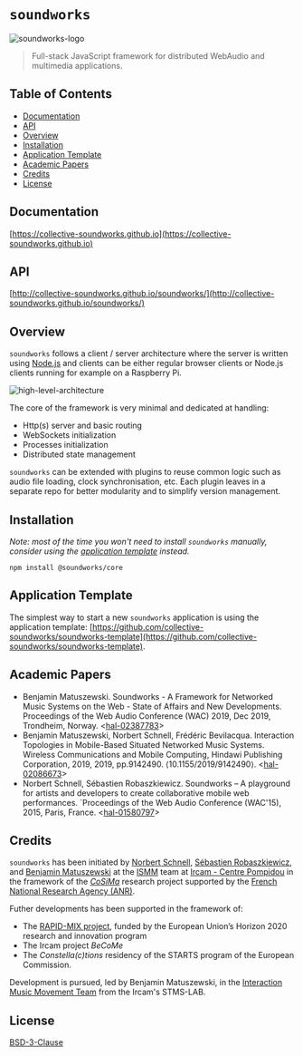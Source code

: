 # `soundworks`

![soundworks-logo](./assets/logo-200x200.png)

> Full-stack JavaScript framework for distributed WebAudio and multimedia applications.

## Table of Contents

<!-- toc -->

- [Documentation](#documentation)
- [API](#api)
- [Overview](#overview)
- [Installation](#installation)
- [Application Template](#application-template)
- [Academic Papers](#academic-papers)
- [Credits](#credits)
- [License](#license)

<!-- tocstop -->

## Documentation

[https://collective-soundworks.github.io](https://collective-soundworks.github.io)

## API

[http://collective-soundworks.github.io/soundworks/](http://collective-soundworks.github.io/soundworks/)

## Overview

`soundworks` follows a client / server architecture where the server is written using [Node.js](https://nodejs.org/) and clients can be either regular browser clients or Node.js clients running for example on a Raspberry Pi.

![high-level-architecture](./assets/high-level-architecture.png)

The core of the framework is very minimal and dedicated at handling:
  - Http(s) server and basic routing
  - WebSockets initialization
  - Processes initialization
  - Distributed state management

`soundworks` can be extended with plugins to reuse common logic such as audio file loading, clock synchronisation, etc. Each plugin leaves in a separate repo for better modularity and to simplify version management.

## Installation

_Note: most of the time you won't need to install `soundworks` manually, consider using the [application template](#application-template) instead._

```
npm install @soundworks/core
```

## Application Template

The simplest way to start a new `soundworks` application is using the application template: 
[https://github.com/collective-soundworks/soundworks-template](https://github.com/collective-soundworks/soundworks-template).

## Academic Papers

- Benjamin Matuszewski. Soundworks - A Framework for Networked Music Systems on the Web - State of Affairs and New Developments. Proceedings of the Web Audio Conference (WAC) 2019, Dec 2019, Trondheim, Norway. <[hal-02387783](https://hal.archives-ouvertes.fr/hal-02387783)>
- Benjamin Matuszewski, Norbert Schnell, Frédéric Bevilacqua. Interaction Topologies in Mobile-Based Situated Networked Music Systems. Wireless Communications and Mobile Computing, Hindawi Publishing Corporation, 2019, 2019, pp.9142490. ⟨10.1155/2019/9142490⟩. <[hal-02086673](https://hal.archives-ouvertes.fr/hal-02086673)>
- Norbert Schnell, Sébastien Robaszkiewicz. Soundworks – A playground for artists and developers to create collaborative mobile web performances. `Proceedings of the Web Audio Conference (WAC'15), 2015, Paris, France. <[hal-01580797](https://hal.archives-ouvertes.fr/hal-01580797)>

## Credits

`soundworks` has been initiated by [Norbert Schnell](https://github.com/NorbertSchnell), [Sébastien Robaszkiewicz](https://github.com/i-Robi), and [Benjamin Matuszewski](https://github.com/b-ma) at the [ISMM](http://ismm.ircam.fr/) team at [Ircam - Centre Pompidou](http://www.ircam.fr/) in the framework of the [*CoSiMa*](http://cosima.ircam.fr/) research project supported by the [French National Research Agency (ANR)](http://www.agence-nationale-recherche.fr/en/).

Futher developments has been supported in the framework of:
- The [RAPID-MIX project](http://rapidmix.goldsmithsdigital.com/), funded by the European Union’s Horizon 2020 research and innovation program
- The Ircam project _BeCoMe_
- The _Constella(c)tions_ residency of the STARTS program of the European Commission.

Development is pursued, led by Benjamin Matuszewski, in the [Interaction Music Movement Team](https://www.stms-lab.fr/team/interaction-son-musique-mouvement/) from the Ircam's STMS-LAB.

## License

[BSD-3-Clause](https://github.com/collective-soundworks/soundworks/blob/master/LICENSE)


